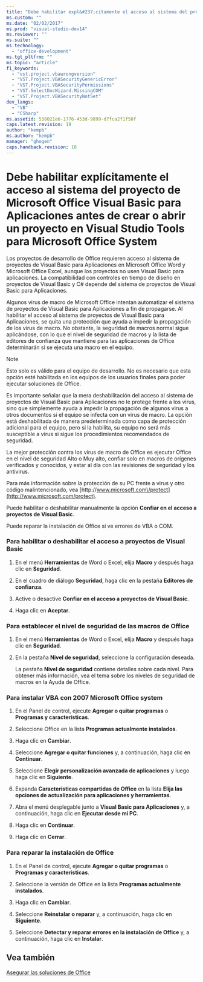 ```yaml
---
title: "Debe habilitar expl&#237;citamente el acceso al sistema del proyecto de Microsoft Office Visual Basic para Aplicaciones antes de crear o abrir un proyecto en Visual Studio Tools para Microsoft Office System | Microsoft Docs"
ms.custom: ""
ms.date: "02/02/2017"
ms.prod: "visual-studio-dev14"
ms.reviewer: ""
ms.suite: ""
ms.technology: 
  - "office-development"
ms.tgt_pltfrm: ""
ms.topic: "article"
f1_keywords: 
  - "vst.project.vbawrongversion"
  - "VST.Project.VBASecurityGenericError"
  - "VST.Project.VBASecurityPermissions"
  - "VST.SelectDocWizard.MissingCOM"
  - "VST.Project.VBASecurityNotSet"
dev_langs: 
  - "VB"
  - "CSharp"
ms.assetid: 538021e6-1776-453d-9899-d7fca2f1f58f
caps.latest.revision: 19
author: "kempb"
ms.author: "kempb"
manager: "ghogen"
caps.handback.revision: 18
---
```

# Debe habilitar expl&#237;citamente el acceso al sistema del proyecto de Microsoft Office Visual Basic para Aplicaciones antes de crear o abrir un proyecto en Visual Studio Tools para Microsoft Office System
  Los proyectos de desarrollo de Office requieren acceso al sistema de proyectos de Visual Basic para Aplicaciones en Microsoft Office Word y Microsoft Office Excel, aunque los proyectos no usen Visual Basic para aplicaciones.  La compatibilidad con controles en tiempo de diseño en proyectos de Visual Basic y C\# depende del sistema de proyectos de Visual Basic para Aplicaciones.  
  
 Algunos virus de macro de Microsoft Office intentan automatizar el sistema de proyectos de Visual Basic para Aplicaciones a fin de propagarse.  Al habilitar el acceso al sistema de proyectos de Visual Basic para Aplicaciones, se quita una protección que ayuda a impedir la propagación de los virus de macro.  No obstante, la seguridad de macros normal sigue aplicándose, con lo que el nivel de seguridad de macros y la lista de editores de confianza que mantiene para las aplicaciones de Office determinarán si se ejecuta una macro en el equipo.  
  
> [!NOTE]  
>  Esto solo es válido para el equipo de desarrollo.  No es necesario que esta opción esté habilitada en los equipos de los usuarios finales para poder ejecutar soluciones de Office.  
  
 Es importante señalar que la mera deshabilitación del acceso al sistema de proyectos de Visual Basic para Aplicaciones no le protege frente a los virus, sino que simplemente ayuda a impedir la propagación de algunos virus a otros documentos si el equipo se infecta con un virus de macro.  La opción está deshabilitada de manera predeterminada como capa de protección adicional para el equipo, pero si la habilita, su equipo no será más susceptible a virus si sigue los procedimientos recomendados de seguridad.  
  
 La mejor protección contra los virus de macro de Office es ejecutar Office en el nivel de seguridad Alto o Muy alto, confiar solo en macros de orígenes verificados y conocidos, y estar al día con las revisiones de seguridad y los antivirus.  
  
 Para más información sobre la protección de su PC frente a virus y otro código malintencionado, vea [http:\/\/www.microsoft.com\/protect](http://www.microsoft.com/protect).  
  
 Puede habilitar o deshabilitar manualmente la opción **Confiar en el acceso a proyectos de Visual Basic**.  
  
 Puede reparar la instalación de Office si ve errores de VBA o COM.  
  
### Para habilitar o deshabilitar el acceso a proyectos de Visual Basic  
  
1.  En el menú **Herramientas** de Word o Excel, elija **Macro** y después haga clic en **Seguridad**.  
  
2.  En el cuadro de diálogo **Seguridad**, haga clic en la pestaña **Editores de confianza**.  
  
3.  Active o desactive **Confiar en el acceso a proyectos de Visual Basic**.  
  
4.  Haga clic en **Aceptar**.  
  
### Para establecer el nivel de seguridad de las macros de Office  
  
1.  En el menú **Herramientas** de Word o Excel, elija **Macro** y después haga clic en **Seguridad**.  
  
2.  En la pestaña **Nivel de seguridad**, seleccione la configuración deseada.  
  
     La pestaña **Nivel de seguridad** contiene detalles sobre cada nivel.  Para obtener más información, vea el tema sobre los niveles de seguridad de macros en la Ayuda de Office.  
  
### Para instalar VBA con 2007 Microsoft Office system  
  
1.  En el Panel de control, ejecute **Agregar o quitar programas** o **Programas y características**.  
  
2.  Seleccione Office en la lista **Programas actualmente instalados**.  
  
3.  Haga clic en **Cambiar**.  
  
4.  Seleccione **Agregar o quitar funciones** y, a continuación, haga clic en **Continuar**.  
  
5.  Seleccione **Elegir personalización avanzada de aplicaciones** y luego haga clic en **Siguiente**.  
  
6.  Expanda **Características compartidas de Office** en la lista **Elija las opciones de actualización para aplicaciones y herramientas**.  
  
7.  Abra el menú desplegable junto a **Visual Basic para Aplicaciones** y, a continuación, haga clic en **Ejecutar desde mi PC**.  
  
8.  Haga clic en **Continuar**.  
  
9. Haga clic en **Cerrar**.  
  
### Para reparar la instalación de Office  
  
1.  En el Panel de control, ejecute **Agregar o quitar programas** o **Programas y características**.  
  
2.  Seleccione la versión de Office en la lista **Programas actualmente instalados**.  
  
3.  Haga clic en **Cambiar**.  
  
4.  Seleccione **Reinstalar o reparar** y, a continuación, haga clic en **Siguiente**.  
  
5.  Seleccione **Detectar y reparar errores en la instalación de Office** y, a continuación, haga clic en **Instalar**.  
  
## Vea también  
 [Asegurar las soluciones de Office](../vsto/securing-office-solutions.md)  
  
  